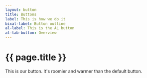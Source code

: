 ```yaml
---
layout: button
title: Buttons
label: This is how we do it
bixal-label: Button outline
al-label: This is the AL button
al-tab-button: Overview
---
```

# {{ page.title }}

This is our button. It's roomier and warmer than the default button.